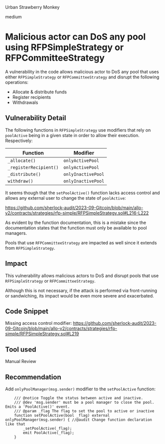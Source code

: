 Urban Strawberry Monkey

medium

# Malicious actor can DoS any pool using RFPSimpleStrategy or RFPCommitteeStrategy
A vulnerability in the code allows malicious actor to DoS any pool that uses either `RFPSimpleStrategy` or `RFPCommitteeStrategy` and disrupt the following operations:

- Allocate & distribute funds
- Register recipients
- Withdrawals

## Vulnerability Detail
The following functions in `RFPSimpleStrategy` use modifiers that rely on `poolActive` being in a given state in order to allow their execution. Respectively:

| Function | Modifier |
|---|---|
| `_allocate()` | `onlyActivePool` |
| `_registerRecipient()` | `onlyActivePool` |
| `_distribute()` | `onlyInactivePool` |
| `withdraw()` | `onlyInactivePool` |

It seems though that the `setPoolActive()` function lacks access control and allows any external user to change the state of `poolActive`:

https://github.com/sherlock-audit/2023-09-Gitcoin/blob/main/allo-v2/contracts/strategies/rfp-simple/RFPSimpleStrategy.sol#L216-L222

As evident by the function documentation, this is a mistake since the documentation states that the function must only be available to pool managers.

Pools that use `RFPCommitteeStrategy` are impacted as well since it extends from `RFPSimpleStrategy`.

## Impact

This vulnerability allows malicious actors to DoS and disrupt pools that use `RFPSimpleStrategy` or `RFPCommitteeStrategy`.

Although this is not necessary, if the attack is performed via front-running or sandwiching, its impact would be even more severe and exacerbated.  

## Code Snippet

Missing access control modifier:
https://github.com/sherlock-audit/2023-09-Gitcoin/blob/main/allo-v2/contracts/strategies/rfp-simple/RFPSimpleStrategy.sol#L219

## Tool used

Manual Review

## Recommendation

Add `onlyPoolManager(msg.sender)` modifier to the `setPoolActive` function:

```solidity
    /// @notice Toggle the status between active and inactive.
    /// @dev 'msg.sender' must be a pool manager to close the pool. Emits a 'PoolActive()' event.
    /// @param _flag The flag to set the pool to active or inactive
    function setPoolActive(bool _flag) external onlyPoolManager(msg.sender) { //@audit Change function declaration like that
        _setPoolActive(_flag);
        emit PoolActive(_flag);
    }
```